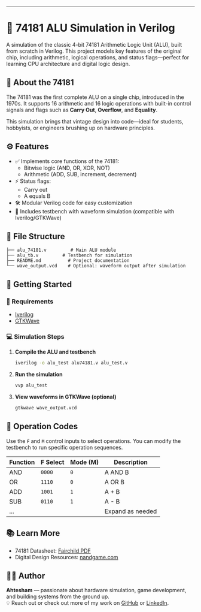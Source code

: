 

---


# 🔧 74181 ALU Simulation in Verilog

A simulation of the classic 4-bit 74181 Arithmetic Logic Unit (ALU), built from scratch in Verilog. This project models key features of the original chip, including arithmetic, logical operations, and status flags—perfect for learning CPU architecture and digital logic design.

## 🧠 About the 74181

The 74181 was the first complete ALU on a single chip, introduced in the 1970s. It supports 16 arithmetic and 16 logic operations with built-in control signals and flags such as **Carry Out**, **Overflow**, and **Equality**.

This simulation brings that vintage design into code—ideal for students, hobbyists, or engineers brushing up on hardware principles.

## ⚙️ Features

- ✅ Implements core functions of the 74181:
  - Bitwise logic (AND, OR, XOR, NOT)
  - Arithmetic (ADD, SUB, increment, decrement)
- ⚡ Status flags:
  - Carry out
  - A equals B
- 🛠️ Modular Verilog code for easy customization
- 🧪 Includes testbench with waveform simulation (compatible with Iverilog/GTKWave)

## 📁 File Structure

```
├── alu_74181.v         # Main ALU module
├── alu_tb.v         # Testbench for simulation
├── README.md          # Project documentation
└── wave_output.vcd    # Optional: waveform output after simulation
```

## 🚀 Getting Started

### 🔨 Requirements

- [Iverilog](https://iverilog.fandom.com/wiki/Installation)
- [GTKWave](http://gtkwave.sourceforge.net/)

### 💻 Simulation Steps

1. **Compile the ALU and testbench**
   ```bash
   iverilog -o alu_test alu74181.v alu_test.v
   ```

2. **Run the simulation**
   ```bash
   vvp alu_test
   ```

3. **View waveforms in GTKWave (optional)**
   ```bash
   gtkwave wave_output.vcd
   ```

## 🧪 Operation Codes

Use the `F` and `M` control inputs to select operations. You can modify the testbench to run specific operation sequences.

| Function | F Select | Mode (M) | Description        |
|----------|----------|----------|--------------------|
| AND      | `0000`   | `0`      | A AND B            |
| OR       | `1110`   | `0`      | A OR B             |
| ADD      | `1001`   | `1`      | A + B              |
| SUB      | `0110`   | `1`      | A - B              |
| ...      |          |          | Expand as needed   |

## 📚 Learn More

- 74181 Datasheet: [Fairchild PDF](https://archive.org/details/Fairchild74181)
- Digital Design Resources: [nandgame.com](https://nandgame.com)

## 👨‍💻 Author

**Ahtesham** — passionate about hardware simulation, game development, and building systems from the ground up.  
💡 Reach out or check out more of my work on [GitHub](https://github.com/bytesculptor097) or [LinkedIn]().


